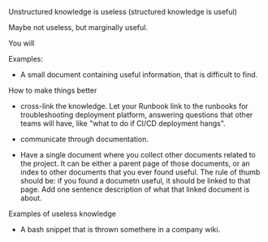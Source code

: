 Unstructured knowledge is useless (structured knowledge is useful)

Maybe not useless, but marginally useful.

You will 

Examples:
- A small document containing useful information, that is difficult to find.


How to make things better

- cross-link the knowledge. Let your Runbook link to the runbooks for troubleshooting deployment platform, answering questions that other teams will have, like "what to do if CI/CD deployment hangs".

- communicate through documentation.

- Have a single document where you collect other documents related to the project. It can be either a parent page of those documents, or an index to other documents that you ever found useful. The rule of thumb should be: if you found a documetn useful, it should be linked to that page. Add one sentence description of what that linked document is about.

Examples of useless knowledge

- A bash snippet that is thrown somethere in a company wiki.


